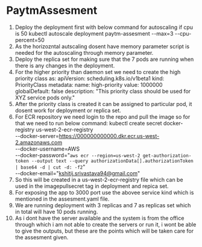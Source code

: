 # PaytmAssesment
1. Deploy the deployment first with below command for autoscaling if cpu is 50
   kubectl autoscale deployment paytm-assesment --max=3 --cpu-percent=50
2. As the horizozntal autscaling dosent have memory parameter script is needed for the autoscaling through     memory parameter.
3. Deploy the replica set for making sure that the 7 pods are running when there is any changes in the deployment.
4. For the higher priority than daemon set we need to create the high priority class as:
apiVersion: scheduling.k8s.io/v1beta1
kind: PriorityClass
metadata:
  name: high-priority
value: 1000000
globalDefault: false
description: "This priority class should be used for XYZ service pods only."
5. After the priority class is created it can be assigned to particular pod, it dosent work for deployment or replica set.
6. For ECR repository we need login to the repo and pull the image so for that we need to run below command:
kubectl create secret docker-registry us-west-2-ecr-registry \
 --docker-server=https://000000000000.dkr.ecr.us-west-2.amazonaws.com \
 --docker-username=AWS \
 --docker-password="`aws ecr --region=us-west-2 get-authorization-token --output text --query authorizationData[].authorizationToken | base64 -d | cut -d: -f2`" \
 --docker-email="kshitij.srivastava94@gmail.com"
 7. So this will be created in a  us-west-2-ecr-registry file which can be used in the imagepullsecret tag in deployment and repica set.
 8. For exposing the app to 3000 port use the abovee service kind which is mentioned in the assesment.yaml file.
 7. We are running deployment with 3 replicas and 7 as replicas set which in total will have 10 pods running.
 8. As i dont have the server available and the system is from the office through which i am not able to create the servers or run it, i wont be able to give the outputs, but these are the points  which will be taken care for the assesment given.
